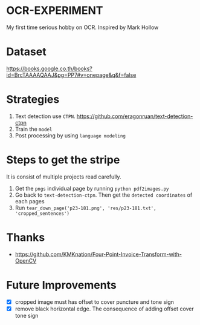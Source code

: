 # OCR-EXPERIMENT
My first time serious hobby on OCR. Inspired by Mark Hollow

# Dataset
https://books.google.co.th/books?id=BrcTAAAAQAAJ&pg=PP7#v=onepage&q&f=false

# Strategies
1. Text detection use `CTPN`. https://github.com/eragonruan/text-detection-ctpn
1. Train the `model`
1. Post processing by using `language modeling`

# Steps to get the stripe
It is consist of multiple projects read carefully.

1. Get the `pngs` individual page by running `python pdf2images.py`
1. Go back to `text-detection-ctpn`. Then get the `detected coordinates` of each pages
1. Run `tear_down_page('p23-181.png', 'res/p23-181.txt', 'cropped_sentences')`


# Thanks
- https://github.com/KMKnation/Four-Point-Invoice-Transform-with-OpenCV

# Future Improvements
- [x] cropped image must has offset to cover puncture and tone sign
- [x] remove black horizontal edge. The consequence of adding offset cover tone sign
